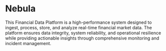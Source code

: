 # Nebula
This Financial Data Platform is a high-performance system designed to ingest, process, store, and analyze real-time financial market data. The platform ensures data integrity, system reliability, and operational resilience while providing actionable insights through comprehensive monitoring and incident management.
